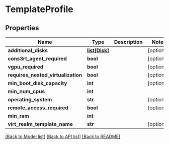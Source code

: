 # TemplateProfile

## Properties
Name | Type | Description | Notes
------------ | ------------- | ------------- | -------------
**additional_disks** | [**list[Disk]**](Disk.md) |  | [optional] 
**cons3rt_agent_required** | **bool** |  | [optional] 
**vgpu_required** | **bool** |  | [optional] 
**requires_nested_virtualization** | **bool** |  | [optional] 
**min_boot_disk_capacity** | **int** |  | [optional] 
**min_num_cpus** | **int** |  | 
**operating_system** | **str** |  | [optional] 
**remote_access_required** | **bool** |  | [optional] 
**min_ram** | **int** |  | 
**virt_realm_template_name** | **str** |  | [optional] 

[[Back to Model list]](../README.md#documentation-for-models) [[Back to API list]](../README.md#documentation-for-api-endpoints) [[Back to README]](../README.md)


